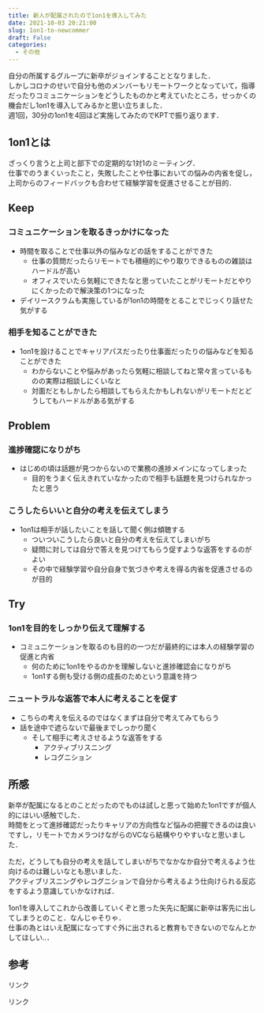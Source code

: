 ```yaml
---
title: 新人が配属されたので1on1を導入してみた
date: 2021-10-03 20:21:00
slug: 1on1-to-newcommer
draft: False
categories:
  - その他
---
```


自分の所属するグループに新卒がジョインすることとなりました．  
しかしコロナのせいで自分も他のメンバーもリモートワークとなっていて，指導だったりコミュニケーションをどうしたものかと考えていたところ，せっかくの機会だし1on1を導入してみるかと思い立ちました．  
週1回，30分の1on1を4回ほど実施してみたのでKPTで振り返ります．

## 1on1とは

ざっくり言うと上司と部下での定期的な1対1のミーティング．  
仕事でのうまくいったこと，失敗したことや仕事においての悩みの内省を促し，上司からのフィードバックも合わせて経験学習を促進させることが目的．

## **Keep**

### コミュニケーションを取るきっかけになった

  * 時間を取ることで仕事以外の悩みなどの話をすることができた
    * 仕事の質問だったらリモートでも積極的にやり取りできるものの雑談はハードルが高い
    * オフィスでいたら気軽にできたなと思っていたことがリモートだとやりにくかったので解決策の1つになった
  * デイリースクラムも実施しているが1on1の時間をとることでじっくり話せた気がする



### 相手を知ることができた

  * 1on1を設けることでキャリアパスだったり仕事面だったりの悩みなどを知ることができた
    * わからないことや悩みがあったら気軽に相談してねと常々言っているものの実際は相談しにくいなと
    * 対面だともしかしたら相談してもらえたかもしれないがリモートだとどうしてもハードルがある気がする



## **Problem**

### 進捗確認になりがち

  * はじめの頃は話題が見つからないので業務の進捗メインになってしまった
    * 目的をうまく伝えきれていなかったので相手も話題を見つけられなかったと思う



### こうしたらいいと自分の考えを伝えてしまう

  * 1on1は相手が話したいことを話して聞く側は傾聴する
    * ついついこうしたら良いと自分の考えを伝えてしまいがち
    * 疑問に対しては自分で答えを見つけてもらう促すような返答をするのがよい
    * その中で経験学習や自分自身で気づきや考えを得る内省を促進させるのが目的



## **Try**

### 1on1を目的をしっかり伝えて理解する 

  * コミュニケーションを取るのも目的の一つだが最終的には本人の経験学習の促進と内省
    * 何のために1on1をやるのかを理解しないと進捗確認会になりがち
    * 1on1する側も受ける側の成長のためという意識を持つ



### ニュートラルな返答で本人に考えることを促す

  * こちらの考えを伝えるのではなくまずは自分で考えてみてもらう
  * 話を途中で遮らないで最後までしっかり聞く
    * そして相手に考えさせるような返答をする
      * アクティブリスニング
      * レコグニション



## **所感**

新卒が配属になるとのことだったのでものは試しと思って始めた1on1ですが個人的にはいい感触でした．  
時間をとって進捗確認だったりキャリアの方向性など悩みの把握できるのは良いですし，リモートでカメラつけながらのVCなら結構やりやすいなと思いました．

ただ，どうしても自分の考えを話してしまいがちでなかなか自分で考えるよう仕向けるのは難しいなとも思いました．  
アクティブリスニングやレコグニションで自分から考えるよう仕向けられる反応をするよう意識していかなければ．

1on1を導入してこれから改善していくぞと思った矢先に配属に新卒は客先に出してしまうとのこと．なんじゃそりゃ．  
仕事の為とはいえ配属になってすぐ外に出されると教育もできないのでなんとかしてほしい‥．  


## **参考**

リンク

リンク
